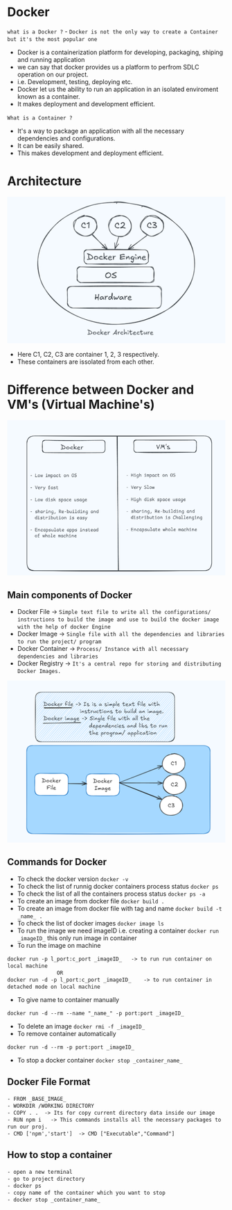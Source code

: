 # Docker

`what is a Docker ?` - `Docker is not the only way to create a Container but it's the most popular one`
- Docker is a containerization platform for developing, packaging, shiping and running application 
- we can say that docker provides us a platform to perfrom SDLC operation on our project.
- i.e. Development, testing, deploying etc.
- Docker let us the ability to run an application in an isolated enviroment known as a container.
- It makes deployment and development efficient.

`What is a Container ?`
- It's a way to package an application with all the necessary dependencies and configurations.
- It can be easily shared.
- This makes development and deployment efficient.

# Architecture
![Docker Architecture](misc/Architecture.png)
- Here C1, C2, C3 are container 1, 2, 3 respectively.
- These containers are issolated from each other. 

# Difference between Docker and VM's (Virtual Machine's)
![Difference Between Docker and Virtual Machine's](misc/Diff_Docker_VM.png)


## Main components of Docker
- Docker File -> `Simple text file to write all the configurations/ instructions to build the image and use to build the docker image with the help of docker Engine`
- Docker Image -> `Single file with all the dependencies and libraries to run the project/ program`
- Docker Container -> `Process/ Instance with all necessary dependencies and libraries`
- Docker Registry -> `It's a central repo for storing and distributing Docker Images.`

![Chart](misc/Docker_file-Image.png)


## Commands for Docker
- To check the docker version `docker -v`
- To check the list of runnig docker containers process status `docker ps`
- To check the list of all the containers process status `docker ps -a`
- To create an image from docker file `docker build .`
- To create an image from docker file with tag and name `docker build -t _name_ .`
- To check the list of docker images  `docker image ls`
- To run the image we need imageID i.e. creating a container `docker run _imageID_` this only run image in container
- To run the image on machine
```
docker run -p l_port:c_port _imageID_   -> to run run container on local machine
                OR
docker run -d -p l_port:c_port _imageID_    -> to run container in detached mode on local machine
```
- To give name to container manually
```
docker run -d --rm --name "_name_" -p port:port _imageID_
```
- To delete an image `docker rmi -f _imageID_`
- To remove container automatically 
```
docker run -d --rm -p port:port _imageID_
``` 
- To stop a docker container `docker stop _container_name_`

## Docker File Format
```
- FROM _BASE_IMAGE_
- WORKDIR /WORKING DIRECTORY
- COPY . .  -> Its for copy current directory data inside our image
- RUN npm i   -> This commands installs all the necessary packages to run our proj.
- CMD ['npm','start']  -> CMD ["Executable","Command"]
```

## How to stop a container
```
- open a new terminal
- go to project directory
- docker ps
- copy name of the container which you want to stop
- docker stop _container_name_
```

